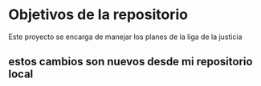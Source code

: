 # Objetivos de la repositorio

Este proyecto se encarga de manejar los planes de la liga de la justicia


## estos cambios son nuevos desde mi repositorio local

